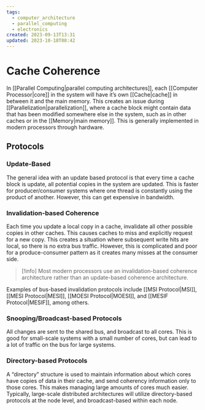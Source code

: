 ```yaml
---
tags:
  - computer_architecture
  - parallel_computing
  - electronics
created: 2023-09-13T13:31
updated: 2023-10-18T08:42
---
```


# Cache Coherence

In [[Parallel Computing|parallel computing architectures]], each [[Computer Processor|core]] in the system will have it’s own [[Cache|cache]] in between it and the main memory. This creates an issue during [[Parallelization|parallelization]], where a cache block might contain data that has been modified somewhere else in the system, such as in other caches or in the [[Memory|main memory]]. This is generally implemented in modern processors through hardware.

## Protocols

### Update-Based

The general idea with an update based protocol is that every time a cache block is update, all potential copies in the system are updated. This is faster for producer/consumer systems where one thread is constantly using the product of another. However, this can get expensive in bandwidth.

### Invalidation-based Coherence

Each time you update a local copy in a cache, invalidate all other possible copies in other caches. This causes caches to miss and explicitly request for a new copy. This creates a situation where subsequent write hits are local, so there is no extra bus traffic. However, this is complicated and poor for a produce-consumer pattern as it creates many misses at the consumer side.

>[!info] 
>Most modern processors use an invalidation-based coherence architecture rather than an update-based coherence architecture.

Examples of bus-based invalidation protocols include [[MSI Protocol|MSI]], [[MESI Protocol|MESI]], [[MOESI Protocol|MOESI]], and [[MESIF Protocol|MESIF]], among others.

### Snooping/Broadcast-based Protocols

All changes are sent to the shared bus, and broadcast to all cores. This is good for small-scale systems with a small number of cores, but can lead to a lot of traffic on the bus for large systems.

### Directory-based Protocols 

A “directory” structure is used to maintain information about which cores have copies of data in their cache, and send coherency information only to those cores. This makes managing large amounts of cores much easier. Typically, large-scale distributed architectures will utilize directory-based protocols at the node level, and broadcast-based within each node.